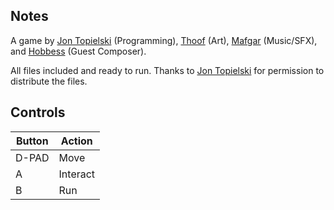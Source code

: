 ## Notes

A game by [Jon Topielski](https://jontopielski.itch.io/cats-on-mars) (Programming), [Thoof](https://x.com/Thoof4) (Art), [Mafgar](https://x.com/mafgar_online) (Music/SFX), and [Hobbess](https://x.com/jaboihobbess) (Guest Composer).

All files included and ready to run. Thanks to [Jon Topielski](https://jontopielski.itch.io/cats-on-mars) for permission to distribute the files.


## Controls

| Button | Action   |
| ------ | -------- |
| D-PAD  | Move     |
| A      | Interact |
| B      | Run      |
